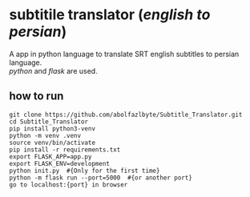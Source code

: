 # subtitile translator (*english to persian*)
A app in python language to translate SRT english subtitles to persian language.
</br >
*python* and *flask* are used.
## how to run
```
git clone https://github.com/abolfazlbyte/Subtitle_Translator.git
cd Subtitle_Translator
pip install python3-venv
python -m venv .venv
source venv/bin/activate
pip install -r requirements.txt
export FLASK_APP=app.py
export FLASK_ENV=development
python init.py  #{Only for the first time}
python -m flask run --port=5000  #{or another port}
go to localhost:{port} in browser
```
